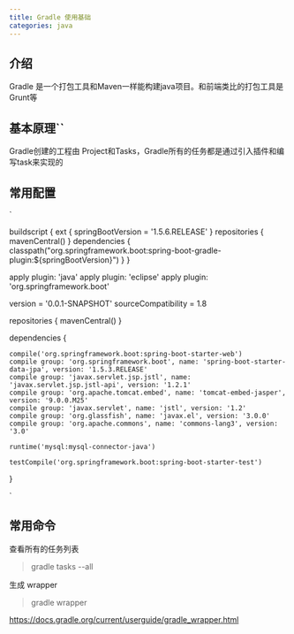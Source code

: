 ```yaml
---
title: Gradle 使用基础
categories: java
---
```


## 介绍

Gradle 是一个打包工具和Maven一样能构建java项目。和前端类比的打包工具是Grunt等


## 基本原理``

Gradle创建的工程由 Project和Tasks，Gradle所有的任务都是通过引入插件和编写task来实现的

## 常用配置

`

buildscript {
	ext {
		springBootVersion = '1.5.6.RELEASE'
	}
	repositories {
		mavenCentral()
	}
	dependencies {
		classpath("org.springframework.boot:spring-boot-gradle-plugin:${springBootVersion}")
	}
}

apply plugin: 'java'
apply plugin: 'eclipse'
apply plugin: 'org.springframework.boot'

version = '0.0.1-SNAPSHOT'
sourceCompatibility = 1.8

repositories {
	mavenCentral()
}


dependencies {

	compile('org.springframework.boot:spring-boot-starter-web')
	compile group: 'org.springframework.boot', name: 'spring-boot-starter-data-jpa', version: '1.5.3.RELEASE'
	compile group: 'javax.servlet.jsp.jstl', name: 'javax.servlet.jsp.jstl-api', version: '1.2.1'
	compile group: 'org.apache.tomcat.embed', name: 'tomcat-embed-jasper', version: '9.0.0.M25'
	compile group: 'javax.servlet', name: 'jstl', version: '1.2'
	compile group: 'org.glassfish', name: 'javax.el', version: '3.0.0'
	compile group: 'org.apache.commons', name: 'commons-lang3', version: '3.0'

	runtime('mysql:mysql-connector-java')

	testCompile('org.springframework.boot:spring-boot-starter-test')
}

`

## 常用命令

查看所有的任务列表

> gradle tasks --all


生成 wrapper 

> gradle wrapper

https://docs.gradle.org/current/userguide/gradle_wrapper.html




